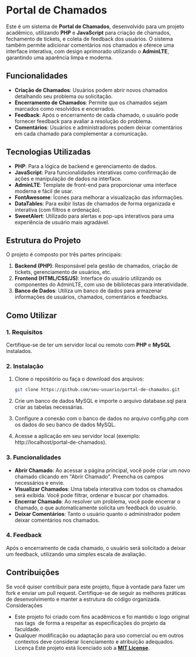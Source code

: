 # Portal de Chamados

Este é um sistema de **Portal de Chamados**, desenvolvido para um projeto acadêmico, utilizando **PHP** e **JavaScript** para criação de chamados, fechamento de tickets, e coleta de feedback dos usuários. O sistema também permite adicionar comentários nos chamados e oferece uma interface interativa, com design aprimorado utilizando o **AdminLTE**, garantindo uma aparência limpa e moderna.

## Funcionalidades

- **Criação de Chamados**: Usuários podem abrir novos chamados detalhando seu problema ou solicitação.
- **Encerramento de Chamados**: Permite que os chamados sejam marcados como resolvidos e encerrados.
- **Feedback**: Após o encerramento de cada chamado, o usuário pode fornecer feedback para avaliar a resolução do problema.
- **Comentários**: Usuários e administradores podem deixar comentários em cada chamado para complementar a comunicação.
  
## Tecnologias Utilizadas

- **PHP**: Para a lógica de backend e gerenciamento de dados.
- **JavaScript**: Para funcionalidades interativas como confirmação de ações e manipulação de dados na interface.
- **AdminLTE**: Template de front-end para proporcionar uma interface moderna e fácil de usar.
- **FontAwesome**: Ícones para melhorar a visualização das informações.
- **DataTables**: Para exibir listas de chamados de forma organizada e interativa (com filtros e ordenação).
- **SweetAlert**: Utilizado para alertas e pop-ups interativos para uma experiência de usuário mais agradável.

## Estrutura do Projeto

O projeto é composto por três partes principais:

1. **Backend (PHP)**: Responsável pela gestão de chamados, criação de tickets, gerenciamento de usuários, etc.
2. **Frontend (HTML/CSS/JS)**: Interface do usuário utilizando os componentes do AdminLTE, com uso de bibliotecas para interatividade.
3. **Banco de Dados**: Utiliza um banco de dados para armazenar informações de usuários, chamados, comentários e feedbacks.

## Como Utilizar

### 1. Requisitos

Certifique-se de ter um servidor local ou remoto com **PHP** e **MySQL** instalados.

### 2. Instalação

1. Clone o repositório ou faça o download dos arquivos:
   
   ```bash
   git clone https://github.com/seu-usuario/portal-de-chamados.git
   
2.	Crie um banco de dados MySQL e importe o arquivo database.sql para criar as tabelas necessárias.
3.	Configure a conexão com o banco de dados no arquivo config.php com os dados do seu banco de dados MySQL.
4.	Acesse a aplicação em seu servidor local (exemplo: http://localhost/portal-de-chamados).

### 3. Funcionalidades

- **Abrir Chamado**: Ao acessar a página principal, você pode criar um novo chamado clicando em "Abrir Chamado". Preencha os campos necessários e envie.
- **Visualizar Chamados**: Uma tabela interativa com todos os chamados será exibida. Você pode filtrar, ordenar e buscar por chamados.
-	**Encerrar Chamado**: Ao resolver um problema, você pode encerrar o chamado, o que automaticamente solicita um feedback do usuário.
-	**Deixar Comentários**: Tanto o usuário quanto o administrador podem deixar comentários nos chamados.

### 4. Feedback

Após o encerramento de cada chamado, o usuário será solicitado a deixar um feedback, utilizando uma simples escala de avaliação.

## **Contribuições**
Se você quiser contribuir para este projeto, fique à vontade para fazer um fork e enviar um pull request. Certifique-se de seguir as melhores práticas de desenvolvimento e manter a estrutura do código organizada.
Considerações
-	Este projeto foi criado com fins acadêmicos e foi mantido o logo original nas tags <img> de forma a respeitar as especificações do projeto da faculdade.
-	Qualquer modificação ou adaptação para uso comercial ou em outros contextos deve considerar licenciamento e atribuição adequados.
Licença
Este projeto está licenciado sob a **[MIT License](LICENSE)**.
